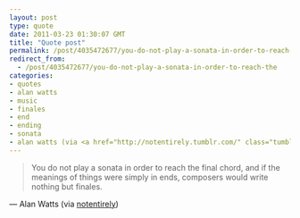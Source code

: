 ```yaml
---
layout: post
type: quote
date: 2011-03-23 01:30:07 GMT
title: "Quote post"
permalink: /post/4035472677/you-do-not-play-a-sonata-in-order-to-reach-the
redirect_from: 
  - /post/4035472677/you-do-not-play-a-sonata-in-order-to-reach-the
categories:
- quotes
- alan watts
- music
- finales
- end
- ending
- sonata
- alan watts (via <a href="http://notentirely.tumblr.com/" class="tumblr_blog">notentirely</a>)
---
```

<blockquote>You do not play a sonata in order to reach the final chord, and if the meanings of things were simply in ends, composers would write nothing but finales.</blockquote>

 — Alan Watts (via <a href="http://notentirely.tumblr.com/" class="tumblr_blog">notentirely</a>)